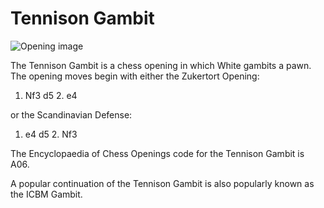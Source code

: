 # Tennison Gambit

![Opening image](https://www.thechesswebsite.com/wp-content/uploads/2017/03/tennison-gambit-1.jpg)

The Tennison Gambit is a chess opening in which White gambits a pawn. The opening moves begin with either the Zukertort Opening:



1. Nf3 d5 2. e4

or the Scandinavian Defense:



1. e4 d5 2. Nf3

The Encyclopaedia of Chess Openings code for the Tennison Gambit is A06.

A popular continuation of the Tennison Gambit is also popularly known as the ICBM Gambit.